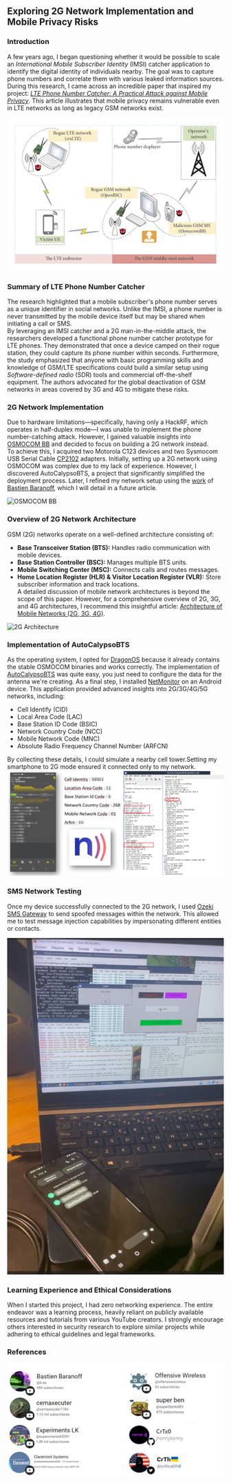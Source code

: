 ## Exploring 2G Network Implementation and Mobile Privacy Risks

### Introduction  
A few years ago, I began questioning whether it would be possible to scale an _International Mobile Subscriber Identity_ (IMSI) catcher application to identify the digital identity of individuals nearby. The goal was to capture phone numbers and correlate them with various leaked information sources.  
During this research, I came across an incredible paper that inspired my project: [*LTE Phone Number Catcher: A Practical Attack against Mobile Privacy*](https://onlinelibrary.wiley.com/doi/10.1155/2019/7425235). This article illustrates that mobile privacy remains vulnerable even in LTE networks as long as legacy GSM networks exist.

![LTE phone number catcher model.](DATA/LTE_phonecatcher.jpg)

### Summary of LTE Phone Number Catcher  
The research highlighted that a mobile subscriber's phone number serves as a unique identifier in social networks. Unlike the IMSI, a phone number is never transmitted by the mobile device itself but may be shared when initiating a call or SMS.  
By leveraging an IMSI catcher and a 2G man-in-the-middle attack, the researchers developed a functional phone number catcher prototype for LTE phones. They demonstrated that once a device camped on their rogue station, they could capture its phone number within seconds. Furthermore, the study emphasized that anyone with basic programming skills and knowledge of GSM/LTE specifications could build a similar setup using _Software-defined radio_ (SDR) tools and commercial off-the-shelf equipment. The authors advocated for the global deactivation of GSM networks in areas covered by 3G and 4G to mitigate these risks.

### 2G Network Implementation  
Due to hardware limitations—specifically, having only a HackRF, which operates in half-duplex mode—I was unable to implement the phone number-catching attack. However, I gained valuable insights into [OSMOCOM BB](https://osmocom.org/projects/baseband) and decided to focus on building a 2G network instead.  
To achieve this, I acquired two Motorola C123 devices and two Sysmocom USB Serial Cable [CP2102](https://shop.sysmocom.de/Sysmocom-USB-serial-cable-CP2102-with-2.5mm-stereo-jack/cp2102-25) adapters. Initially, setting up a 2G network using OSMOCOM was complex due to my lack of experience. However, I discovered AutoCalypsoBTS, a project that significantly simplified the deployment process. Later, I refined my network setup using the [work](https://pl4y.readthedocs.io/en/latest/) of [Bastien Baranoff](https://github.com/bbaranoff), which I will detail in a future article.


![OSMOCOM BB](DATA/IMG_9993_-_Cópia.jpg)

### Overview of 2G Network Architecture  
GSM (2G) networks operate on a well-defined architecture consisting of:  
- **Base Transceiver Station (BTS):** Handles radio communication with mobile devices.  
- **Base Station Controller (BSC):** Manages multiple BTS units.  
- **Mobile Switching Center (MSC):** Connects calls and routes messages.  
- **Home Location Register (HLR) & Visitor Location Register (VLR):** Store subscriber information and track locations.  
A detailed discussion of mobile network architectures is beyond the scope of this paper. However, for a comprehensive overview of 2G, 3G, and 4G architectures, I recommend this insightful article: [Architecture of Mobile Networks (2G, 3G, 4G)](https://www.linkedin.com/pulse/architecture-mobile-networks-2g-3g-4g-ilyes-amokrane-lezzoum-tyofe/).

![2G Architecture](https://media.licdn.com/dms/image/v2/D4E12AQERuLPQunWvRA/article-inline_image-shrink_1500_2232/article-inline_image-shrink_1500_2232/0/1697831604227?e=1747872000&v=beta&t=E1JllcJ6cWRaM29Jkg-4Gqjfe4hGrLOXA7vS83JI5YI)

### Implementation of AutoCalypsoBTS  
As the operating system, I opted for [DragonOS](https://cemaxecuter.com/) because it already contains the stable OSMOCOM binaries and works correctly.
The implementation of [AutoCalypsoBTS](https://github.com/jhonnybonny/AutoCalypsoBTS) was quite easy, you just need to configure the data for the antenna we're creating.
As a final step, I installed [NetMonitor](https://play.google.com/store/apps/details?id=com.parizene.netmonitor) on an Android device. This application provided advanced insights into 2G/3G/4G/5G networks, including:  
- Cell Identify (CID)  
- Local Area Code (LAC)  
- Base Station ID Code (BSIC)  
- Network Country Code (NCC)  
- Mobile Network Code (MNC)  
- Absolute Radio Frequency Channel Number (ARFCN)  


By collecting these details, I could simulate a nearby cell tower.Setting my smartphone to 2G mode ensured it connected only to my network.
![Network Setup](DATA/2025-03-20_15-16.io.png)


### SMS Network Testing  
Once my device successfully connected to the 2G network, I used [Ozeki SMS Gateway](https://ozeki.hu/) to send spoofed messages within the network. This allowed me to test message injection capabilities by impersonating different entities or contacts.

[![Video POC](DATA/2025-03-20_16-09.io.png)](https://youtube.com/shorts/79TxvL925-o?si=1KFk9urKHfrElaAt)



### Learning Experience and Ethical Considerations  
When I started this project, I had zero networking experience. The entire endeavor was a learning process, heavily reliant on publicly available resources and tutorials from various YouTube creators. I strongly encourage others interested in security research to explore similar projects while adhering to ethical guidelines and legal frameworks.

### References  
![Some References](DATA/2025-03-20_15-14.png)
